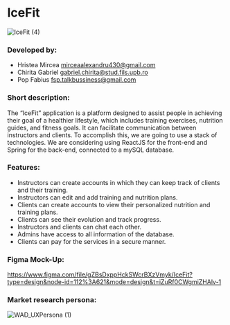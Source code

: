 # IceFit 
![IceFit (4)](https://github.com/Kolarov22/WAD_Project/assets/132004909/97460a05-7db4-4898-9949-c205b04ac4aa)

### Developed by: 
- Hristea Mircea mirceaalexandru430@gmail.com
- Chirita Gabriel gabriel.chirita@stud.fils.upb.ro
- Pop Fabius fsp.talkbussiness@gmail.com


### Short description:
The “IceFit” application is a platform designed to assist people in achieving their goal of a healthier lifestyle, which includes training exercises, nutrition guides, and fitness goals. It can facilitate communication between instructors and clients.
To accomplish this, we are going to use a stack of technologies. We are considering using ReactJS for the front-end and Spring for the back-end, connected to a mySQL database.


### Features:
- Instructors can create accounts in which they can keep track of clients and their training.
- Instructors can edit and add training and nutrition plans.
- Clients can create accounts to view their personalized nutrition and training plans.
- Clients can see their evolution and track progress.
- Instructors and clients can chat each other.
- Admins have access to all information of the database.
- Clients can pay for the services in a secure manner.

### Figma Mock-Up:
https://www.figma.com/file/gZBsDxppHckSWcrBXzVmyk/IceFit?type=design&node-id=112%3A621&mode=design&t=iZuRf0CWgmiZHAlv-1

### Market research persona:

![WAD_UXPersona (1)](https://github.com/Kolarov22/WAD_Project/assets/82868617/8570a0a7-4bc3-4512-b3f1-76fb52b58a27)





